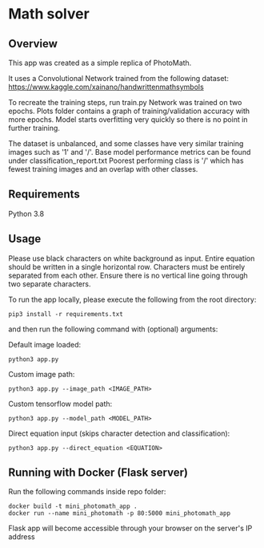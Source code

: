 # Math solver

## Overview

This app was created as a simple replica of PhotoMath.

It uses a Convolutional Network trained from the following dataset:
https://www.kaggle.com/xainano/handwrittenmathsymbols

To recreate the training steps, run train.py
Network was trained on two epochs. Plots folder contains a graph of training/validation accuracy with more epochs. Model starts overfitting very quickly so there is no point in further training.

The dataset is unbalanced, and some classes have very similar training images such as '1' and '/'.
Base model performance metrics can be found under classification_report.txt
Poorest performing class is '/' which has fewest training images and an overlap with other classes.

## Requirements
Python 3.8

## Usage

Please use black characters on white background as input. 
Entire equation should be written in a single horizontal row. Characters must be entirely separated from each other. Ensure there is no vertical line going through two separate characters.

To run the app locally, please execute the following from the root directory:

```
pip3 install -r requirements.txt
```

and then run the following command with (optional) arguments:

Default image loaded:
```
python3 app.py 
```

Custom image path:
```
python3 app.py --image_path <IMAGE_PATH>
```

Custom tensorflow model path:
```
python3 app.py --model_path <MODEL_PATH>
```

Direct equation input (skips character detection and classification):
```
python3 app.py --direct_equation <EQUATION>
```

## Running with Docker (Flask server)

Run the following commands inside repo folder:

```
docker build -t mini_photomath_app .
docker run --name mini_photomath -p 80:5000 mini_photomath_app
```

Flask app will become accessible through your browser on the server's IP address